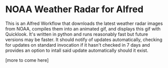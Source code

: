 NOAA Weather Radar for Alfred
=============================

This is an Alfred Workflow that downloads the latest weather radar images from NOAA, compiles them into an animated gif, and displays this gif with Quicklook. It's written in python and runs reasonably fast but future versions may be faster. It should notify of updates automatically, checking for updates on standard invocation if it hasn't checked in 7 days and provides an option to intall said update automatically should it exist.

[more to come here]